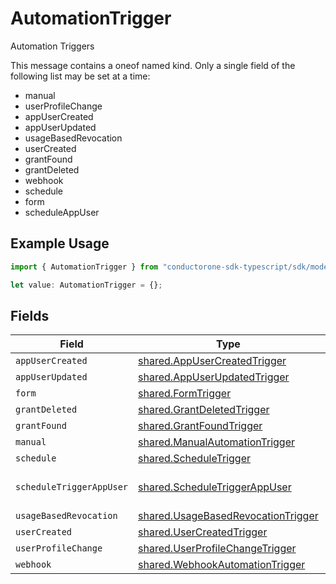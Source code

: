 # AutomationTrigger

Automation Triggers

This message contains a oneof named kind. Only a single field of the following list may be set at a time:
  - manual
  - userProfileChange
  - appUserCreated
  - appUserUpdated
  - usageBasedRevocation
  - userCreated
  - grantFound
  - grantDeleted
  - webhook
  - schedule
  - form
  - scheduleAppUser


## Example Usage

```typescript
import { AutomationTrigger } from "conductorone-sdk-typescript/sdk/models/shared";

let value: AutomationTrigger = {};
```

## Fields

| Field                                                                                           | Type                                                                                            | Required                                                                                        | Description                                                                                     |
| ----------------------------------------------------------------------------------------------- | ----------------------------------------------------------------------------------------------- | ----------------------------------------------------------------------------------------------- | ----------------------------------------------------------------------------------------------- |
| `appUserCreated`                                                                                | [shared.AppUserCreatedTrigger](../../../sdk/models/shared/appusercreatedtrigger.md)             | :heavy_minus_sign:                                                                              | N/A                                                                                             |
| `appUserUpdated`                                                                                | [shared.AppUserUpdatedTrigger](../../../sdk/models/shared/appuserupdatedtrigger.md)             | :heavy_minus_sign:                                                                              | N/A                                                                                             |
| `form`                                                                                          | [shared.FormTrigger](../../../sdk/models/shared/formtrigger.md)                                 | :heavy_minus_sign:                                                                              | N/A                                                                                             |
| `grantDeleted`                                                                                  | [shared.GrantDeletedTrigger](../../../sdk/models/shared/grantdeletedtrigger.md)                 | :heavy_minus_sign:                                                                              | N/A                                                                                             |
| `grantFound`                                                                                    | [shared.GrantFoundTrigger](../../../sdk/models/shared/grantfoundtrigger.md)                     | :heavy_minus_sign:                                                                              | N/A                                                                                             |
| `manual`                                                                                        | [shared.ManualAutomationTrigger](../../../sdk/models/shared/manualautomationtrigger.md)         | :heavy_minus_sign:                                                                              | N/A                                                                                             |
| `schedule`                                                                                      | [shared.ScheduleTrigger](../../../sdk/models/shared/scheduletrigger.md)                         | :heavy_minus_sign:                                                                              | N/A                                                                                             |
| `scheduleTriggerAppUser`                                                                        | [shared.ScheduleTriggerAppUser](../../../sdk/models/shared/scheduletriggerappuser.md)           | :heavy_minus_sign:                                                                              | The ScheduleTriggerAppUser message.                                                             |
| `usageBasedRevocation`                                                                          | [shared.UsageBasedRevocationTrigger](../../../sdk/models/shared/usagebasedrevocationtrigger.md) | :heavy_minus_sign:                                                                              | N/A                                                                                             |
| `userCreated`                                                                                   | [shared.UserCreatedTrigger](../../../sdk/models/shared/usercreatedtrigger.md)                   | :heavy_minus_sign:                                                                              | N/A                                                                                             |
| `userProfileChange`                                                                             | [shared.UserProfileChangeTrigger](../../../sdk/models/shared/userprofilechangetrigger.md)       | :heavy_minus_sign:                                                                              | N/A                                                                                             |
| `webhook`                                                                                       | [shared.WebhookAutomationTrigger](../../../sdk/models/shared/webhookautomationtrigger.md)       | :heavy_minus_sign:                                                                              | N/A                                                                                             |
